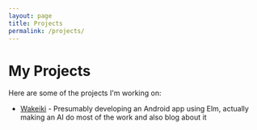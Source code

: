 ```yaml
---
layout: page
title: Projects
permalink: /projects/
---
```


# My Projects

Here are some of the projects I'm working on:

- [Wakeiki](https://jan-frost.github.io/wakeiki) - Presumably developing an Android app using Elm, actually making an AI do most of the work and also blog about it

